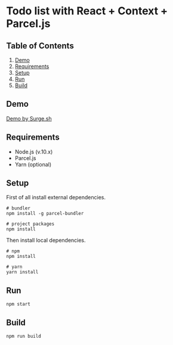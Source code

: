 # Todo list with React + Context + Parcel.js

## Table of Contents

1. [Demo](#demo)
2. [Requirements](#requirements)
3. [Setup](#setup)
4. [Run](#run)
5. [Build](#build)

## Demo

[Demo by Surge.sh](http://parcel-react-context.surge.sh/)

## Requirements

 - Node.js (v.10.x)
 - Parcel.js
 - Yarn (optional)

## Setup

First of all install external dependencies.

```
# bundler
npm install -g parcel-bundler

# project packages
npm install
```

Then install local dependencies.

```
# npm
npm install

# yarn
yarn install
```

## Run

```
npm start
```

## Build

```
npm run build
```
